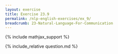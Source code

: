 ```yaml
---
layout: exercise
title: Exercise 23.9
permalink: /nlp-english-exercises/ex_9/
breadcrumb: 23-Natural-Language-For-Communication
---
```


{% include mathjax_support %}

<div><i class="arrow-up loader" data-chapter="nlp-english-exercises" data-exercise="ex_9" data-rating="0"></i></div>
{% include_relative question.md %}
